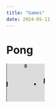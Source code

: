 ```yaml
---
title: "Games"
date: 2024-05-11
---
```


# Pong

<img src="/Images/Pong.png" alt="Image of pong" width="20%">

